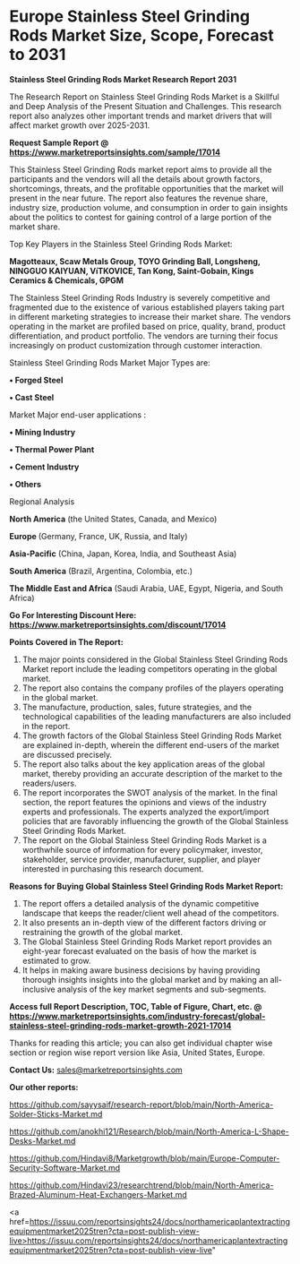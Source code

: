 # Europe Stainless Steel Grinding Rods Market Size, Scope, Forecast to 2031

<strong>Stainless Steel Grinding Rods Market Research Report 2031</strong>

The Research Report on Stainless Steel Grinding Rods Market is a Skillful and Deep Analysis of the Present Situation and Challenges. This research report also analyzes other important trends and market drivers that will affect market growth over 2025-2031.

<strong>Request Sample Report @ <a href=https://www.marketreportsinsights.com/sample/17014>https://www.marketreportsinsights.com/sample/17014</a></strong>

This Stainless Steel Grinding Rods market report aims to provide all the participants and the vendors will all the details about growth factors, shortcomings, threats, and the profitable opportunities that the market will present in the near future. The report also features the revenue share, industry size, production volume, and consumption in order to gain insights about the politics to contest for gaining control of a large portion of the market share.

Top Key Players in the Stainless Steel Grinding Rods Market:

<strong>Magotteaux, Scaw Metals Group, TOYO Grinding Ball, Longsheng, NINGGUO KAIYUAN, VíTKOVICE, Tan Kong, Saint-Gobain, Kings Ceramics & Chemicals, GPGM</strong>

The Stainless Steel Grinding Rods Industry is severely competitive and fragmented due to the existence of various established players taking part in different marketing strategies to increase their market share. The vendors operating in the market are profiled based on price, quality, brand, product differentiation, and product portfolio. The vendors are turning their focus increasingly on product customization through customer interaction.

Stainless Steel Grinding Rods Market Major Types are:

<strong>• Forged Steel

• Cast Steel</strong>

Market Major end-user applications :

<strong>• Mining Industry

• Thermal Power Plant

• Cement Industry

• Others</strong>

Regional Analysis

</u><strong><b>North America</b></strong> (the United States, Canada, and Mexico)

<strong><b>Europe </b></strong>(Germany, France, UK, Russia, and Italy)

<strong><b>Asia-Pacific</b></strong> (China, Japan, Korea, India, and Southeast Asia)

<strong><b>South America</b></strong> (Brazil, Argentina, Colombia, etc.)

<strong><b>The Middle East and Africa</b></strong> (Saudi Arabia, UAE, Egypt, Nigeria, and South Africa)

<strong>Go For Interesting Discount Here: <a href=https://www.marketreportsinsights.com/discount/17014>https://www.marketreportsinsights.com/discount/17014</a></strong>

<strong>Points Covered in The Report:</strong>
<ol>
  <li>The major points considered in the Global Stainless Steel Grinding Rods Market report include the leading competitors operating in the global market.</li>
  <li>The report also contains the company profiles of the players operating in the global market.</li>
  <li>The manufacture, production, sales, future strategies, and the technological capabilities of the leading manufacturers are also included in the report.</li>
  <li>The growth factors of the Global Stainless Steel Grinding Rods Market are explained in-depth, wherein the different end-users of the market are discussed precisely.</li>
  <li>The report also talks about the key application areas of the global market, thereby providing an accurate description of the market to the readers/users.</li>
  <li>The report incorporates the SWOT analysis of the market. In the final section, the report features the opinions and views of the industry experts and professionals. The experts analyzed the export/import policies that are favorably influencing the growth of the Global Stainless Steel Grinding Rods Market.</li>
  <li>The report on the Global Stainless Steel Grinding Rods Market is a worthwhile source of information for every policymaker, investor, stakeholder, service provider, manufacturer, supplier, and player interested in purchasing this research document.</li>
</ol>
<strong>Reasons for Buying Global Stainless Steel Grinding Rods Market Report:</strong>

<ol>
  <li>The report offers a detailed analysis of the dynamic competitive landscape that keeps the reader/client well ahead of the competitors.</li>
  <li>It also presents an in-depth view of the different factors driving or restraining the growth of the global market.</li>
  <li>The Global Stainless Steel Grinding Rods Market report provides an eight-year forecast evaluated on the basis of how the market is estimated to grow.</li>
  <li>It helps in making aware business decisions by having providing thorough insights insights into the global market and by making an all-inclusive analysis of the key market segments and sub-segments.</li>
</ol>
<strong>Access full Report Description, TOC, Table of Figure, Chart, etc. @ <a href=https://www.marketreportsinsights.com/industry-forecast/global-stainless-steel-grinding-rods-market-growth-2021-17014>https://www.marketreportsinsights.com/industry-forecast/global-stainless-steel-grinding-rods-market-growth-2021-17014</a></strong>


Thanks for reading this article; you can also get individual chapter wise section or region wise report version like Asia, United States, Europe.

<strong>Contact Us:</strong>
sales@marketreportsinsights.com

<strong>Our other reports:</strong>

<a href=https://github.com/sayysaif/research-report/blob/main/North-America-Solder-Sticks-Market.md>https://github.com/sayysaif/research-report/blob/main/North-America-Solder-Sticks-Market.md</a>

<a href=https://github.com/anokhi121/Research/blob/main/North-America-L-Shape-Desks-Market.md>https://github.com/anokhi121/Research/blob/main/North-America-L-Shape-Desks-Market.md</a>

<a href=https://github.com/Hindavi8/Marketgrowth/blob/main/Europe-Computer-Security-Software-Market.md>https://github.com/Hindavi8/Marketgrowth/blob/main/Europe-Computer-Security-Software-Market.md</a>

<a href=https://github.com/Hindavi23/researchtrend/blob/main/North-America-Brazed-Aluminum-Heat-Exchangers-Market.md>https://github.com/Hindavi23/researchtrend/blob/main/North-America-Brazed-Aluminum-Heat-Exchangers-Market.md</a>

<a href=https://issuu.com/reportsinsights24/docs/northamericaplantextractingequipmentmarket2025tren?cta=post-publish-view-live>https://issuu.com/reportsinsights24/docs/northamericaplantextractingequipmentmarket2025tren?cta=post-publish-view-live</a>"

